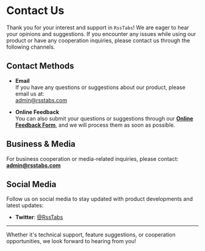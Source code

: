 # Contact Us

Thank you for your interest and support in `RssTabs`! We are eager to hear your opinions and suggestions. If you encounter any issues while using our product or have any cooperation inquiries, please contact us through the following channels.

## **Contact Methods**

- **Email**  
  If you have any questions or suggestions about our product, please email us at:  
  [admin@rsstabs.com](mailto:admin@rsstabs.com)   

- **Online Feedback**  
  You can also submit your questions or suggestions through our **[Online Feedback Form](https://gaoqiankeji.feishu.cn/share/base/form/shrcn0E8sdgRus0Nm9k1Cn6wfKf)**, and we will process them as soon as possible.

## **Business & Media**

For business cooperation or media-related inquiries, please contact:  
**[admin@rsstabs.com](mailto:admin@rsstabs.com)**

## **Social Media**

Follow us on social media to stay updated with product developments and latest updates:  

- **Twitter**: [@RssTabs](https://twitter.com/RssTabs)   

---

Whether it's technical support, feature suggestions, or cooperation opportunities, we look forward to hearing from you!
